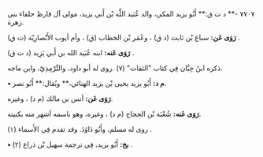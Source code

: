 ٧٧٠٧ -** د ت ق:** أَبُو يزيد المكي، والد عُبَيد اللَّه بْن أَبي يزيد، مولى آل قارظ حلفاء بني زهرة.

**رَوَى عَن:** سباع بْن ثابت (د ق) ، وعُمَر بْن الخطاب (ق) ، وأم أيوب الأَنْصارِيّة (ت ق) .

**رَوَى عَنه:** ابنه عُبَيد الله بن أَبي يَزِيد (د ت ق) .

ذكره ابنُ حِبَّان فِي كتاب "الثقات" (٧) .روى له أبو داود، والتِّرْمِذِيّ، وابن ماجه.

**• م د:** أَبُو يزيد يحيى بْن يزيد الهنائي،** ويُقال:** أَبُو نصر.

**رَوَى عَن:** أنس بن مالك (م د) ، وغيره.

**رَوَى عَنه:** شُعْبَة بْن الحجاج (م د) ، وغيره، وهو باسمه أشهر منه بكنيته.

روى له مسلم، وأَبُو دَاوُدَ. وقد تقدم فِي الأَسماء (١) .

**• بخ:** أَبُو يزيد، فِي ترجمة سهيل بْن ذراع (٢) .